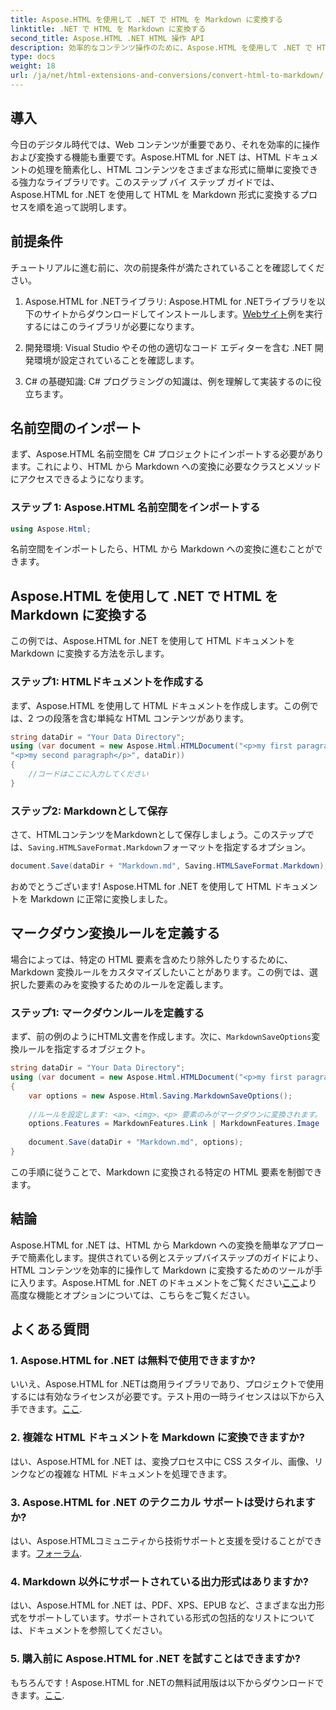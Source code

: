 ```yaml
---
title: Aspose.HTML を使用して .NET で HTML を Markdown に変換する
linktitle: .NET で HTML を Markdown に変換する
second_title: Aspose.HTML .NET HTML 操作 API
description: 効率的なコンテンツ操作のために、Aspose.HTML を使用して .NET で HTML を Markdown に変換する方法を学びます。シームレスな変換プロセスのためのステップバイステップのガイダンスを入手します。
type: docs
weight: 18
url: /ja/net/html-extensions-and-conversions/convert-html-to-markdown/
---
```


## 導入

今日のデジタル時代では、Web コンテンツが重要であり、それを効率的に操作および変換する機能も重要です。Aspose.HTML for .NET は、HTML ドキュメントの処理を簡素化し、HTML コンテンツをさまざまな形式に簡単に変換できる強力なライブラリです。このステップ バイ ステップ ガイドでは、Aspose.HTML for .NET を使用して HTML を Markdown 形式に変換するプロセスを順を追って説明します。

## 前提条件

チュートリアルに進む前に、次の前提条件が満たされていることを確認してください。

1.  Aspose.HTML for .NETライブラリ: Aspose.HTML for .NETライブラリを以下のサイトからダウンロードしてインストールします。[Webサイト](https://releases.aspose.com/html/net/)例を実行するにはこのライブラリが必要になります。

2. 開発環境: Visual Studio やその他の適切なコード エディターを含む .NET 開発環境が設定されていることを確認します。

3. C# の基礎知識: C# プログラミングの知識は、例を理解して実装するのに役立ちます。

## 名前空間のインポート

まず、Aspose.HTML 名前空間を C# プロジェクトにインポートする必要があります。これにより、HTML から Markdown への変換に必要なクラスとメソッドにアクセスできるようになります。

### ステップ 1: Aspose.HTML 名前空間をインポートする

```csharp
using Aspose.Html;
```

名前空間をインポートしたら、HTML から Markdown への変換に進むことができます。

## Aspose.HTML を使用して .NET で HTML を Markdown に変換する

この例では、Aspose.HTML for .NET を使用して HTML ドキュメントを Markdown に変換する方法を示します。 

### ステップ1: HTMLドキュメントを作成する

まず、Aspose.HTML を使用して HTML ドキュメントを作成します。この例では、2 つの段落を含む単純な HTML コンテンツがあります。

```csharp
string dataDir = "Your Data Directory";
using (var document = new Aspose.Html.HTMLDocument("<p>my first paragraph</p>" +
"<p>my second paragraph</p>", dataDir))
{
    //コードはここに入力してください
}
```

### ステップ2: Markdownとして保存

さて、HTMLコンテンツをMarkdownとして保存しましょう。このステップでは、`Saving.HTMLSaveFormat.Markdown`フォーマットを指定するオプション。

```csharp
document.Save(dataDir + "Markdown.md", Saving.HTMLSaveFormat.Markdown);
```

おめでとうございます! Aspose.HTML for .NET を使用して HTML ドキュメントを Markdown に正常に変換しました。

## マークダウン変換ルールを定義する

場合によっては、特定の HTML 要素を含めたり除外したりするために、Markdown 変換ルールをカスタマイズしたいことがあります。この例では、選択した要素のみを変換するためのルールを定義します。

### ステップ1: マークダウンルールを定義する

まず、前の例のようにHTML文書を作成します。次に、`MarkdownSaveOptions`変換ルールを指定するオブジェクト。

```csharp
string dataDir = "Your Data Directory";
using (var document = new Aspose.Html.HTMLDocument("<p>my first paragraph</p>", dataDir))
{
    var options = new Aspose.Html.Saving.MarkdownSaveOptions();
    
    //ルールを設定します: <a>、<img>、<p> 要素のみがマークダウンに変換されます。
    options.Features = MarkdownFeatures.Link | MarkdownFeatures.Image | MarkdownFeatures.AutomaticParagraph;
    
    document.Save(dataDir + "Markdown.md", options);
}
```

この手順に従うことで、Markdown に変換される特定の HTML 要素を制御できます。

## 結論

 Aspose.HTML for .NET は、HTML から Markdown への変換を簡単なアプローチで簡素化します。提供されている例とステップバイステップのガイドにより、HTML コンテンツを効率的に操作して Markdown に変換するためのツールが手に入ります。Aspose.HTML for .NET のドキュメントをご覧ください[ここ](https://reference.aspose.com/html/net/)より高度な機能とオプションについては、こちらをご覧ください。

## よくある質問

### 1. Aspose.HTML for .NET は無料で使用できますか?

いいえ、Aspose.HTML for .NETは商用ライブラリであり、プロジェクトで使用するには有効なライセンスが必要です。テスト用の一時ライセンスは以下から入手できます。[ここ](https://purchase.aspose.com/temporary-license/).

### 2. 複雑な HTML ドキュメントを Markdown に変換できますか?

はい、Aspose.HTML for .NET は、変換プロセス中に CSS スタイル、画像、リンクなどの複雑な HTML ドキュメントを処理できます。

### 3. Aspose.HTML for .NET のテクニカル サポートは受けられますか?

はい、Aspose.HTMLコミュニティから技術サポートと支援を受けることができます。[フォーラム](https://forum.aspose.com/).

### 4. Markdown 以外にサポートされている出力形式はありますか?

はい、Aspose.HTML for .NET は、PDF、XPS、EPUB など、さまざまな出力形式をサポートしています。サポートされている形式の包括的なリストについては、ドキュメントを参照してください。

### 5. 購入前に Aspose.HTML for .NET を試すことはできますか?

もちろんです！Aspose.HTML for .NETの無料試用版は以下からダウンロードできます。[ここ](https://releases.aspose.com/).

